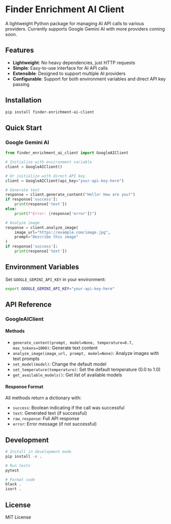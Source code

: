 # Finder Enrichment AI Client

A lightweight Python package for managing AI API calls to various providers. Currently supports Google Gemini AI with more providers coming soon.

## Features

- **Lightweight**: No heavy dependencies, just HTTP requests
- **Simple**: Easy-to-use interface for AI API calls
- **Extensible**: Designed to support multiple AI providers
- **Configurable**: Support for both environment variables and direct API key passing

## Installation

```bash
pip install finder-enrichment-ai-client
```

## Quick Start

### Google Gemini AI

```python
from finder_enrichment_ai_client import GoogleAIClient

# Initialize with environment variable
client = GoogleAIClient()

# Or initialize with direct API key
client = GoogleAIClient(api_key="your-api-key-here")

# Generate text
response = client.generate_content("Hello! How are you?")
if response['success']:
    print(response['text'])
else:
    print(f"Error: {response['error']}")

# Analyze image
response = client.analyze_image(
    image_url="https://example.com/image.jpg",
    prompt="Describe this image"
)
if response['success']:
    print(response['text'])
```

## Environment Variables

Set `GOOGLE_GEMINI_API_KEY` in your environment:

```bash
export GOOGLE_GEMINI_API_KEY="your-api-key-here"
```

## API Reference

### GoogleAIClient

#### Methods

- `generate_content(prompt, model=None, temperature=0.7, max_tokens=1000)`: Generate text content
- `analyze_image(image_url, prompt, model=None)`: Analyze images with text prompts
- `set_model(model)`: Change the default model
- `set_temperature(temperature)`: Set the default temperature (0.0 to 1.0)
- `get_available_models()`: Get list of available models

#### Response Format

All methods return a dictionary with:
- `success`: Boolean indicating if the call was successful
- `text`: Generated text (if successful)
- `raw_response`: Full API response
- `error`: Error message (if not successful)

## Development

```bash
# Install in development mode
pip install -e .

# Run tests
pytest

# Format code
black .
isort .
```

## License

MIT License
